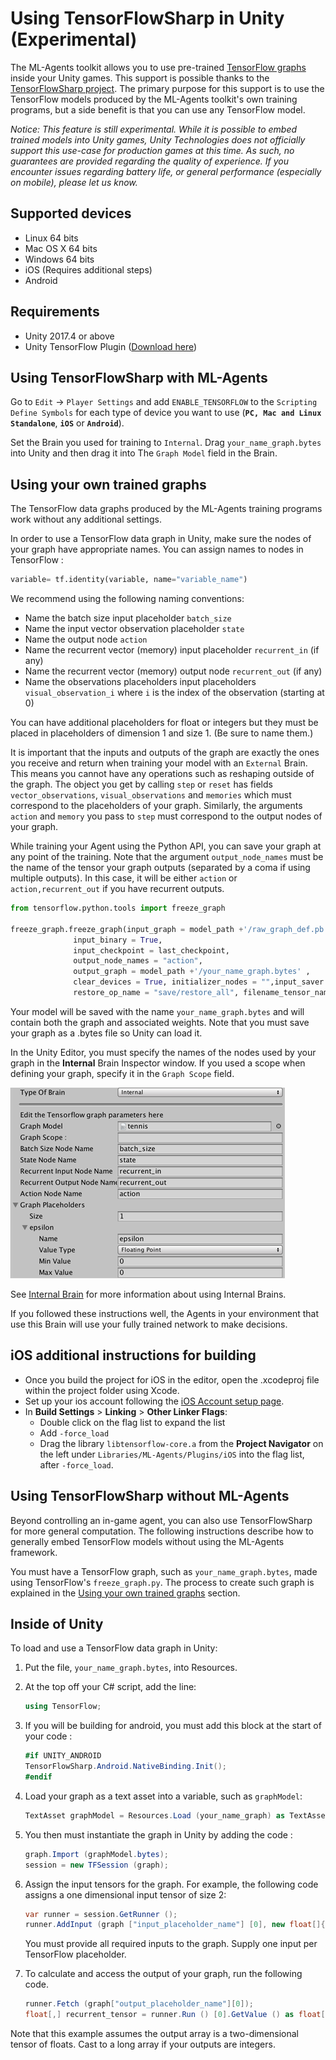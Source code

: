 # Using TensorFlowSharp in Unity (Experimental)

The ML-Agents toolkit allows you to use pre-trained
[TensorFlow graphs](https://www.tensorflow.org/programmers_guide/graphs)
inside your Unity
games. This support is possible thanks to the
[TensorFlowSharp project](https://github.com/migueldeicaza/TensorFlowSharp).
The primary purpose for this support is to use the TensorFlow models produced by
the ML-Agents toolkit's own training programs, but a side benefit is that you
can use any TensorFlow model.

_Notice: This feature is still experimental. While it is possible to embed
trained models into Unity games, Unity Technologies does not officially support
this use-case for production games at this time. As such, no guarantees are
provided regarding the quality of experience. If you encounter issues regarding
battery life, or general performance (especially on mobile), please let us
know._

## Supported devices

* Linux 64 bits
* Mac OS X 64 bits
* Windows 64 bits
* iOS (Requires additional steps)
* Android

## Requirements

* Unity 2017.4 or above
* Unity TensorFlow Plugin ([Download here](https://s3.amazonaws.com/unity-ml-agents/0.4/TFSharpPlugin.unitypackage))

## Using TensorFlowSharp with ML-Agents

Go to `Edit` -> `Player Settings` and add `ENABLE_TENSORFLOW` to the `Scripting
Define Symbols` for each type of device you want to use (**`PC, Mac and Linux
Standalone`**, **`iOS`** or **`Android`**).

Set the Brain you used for training to `Internal`. Drag `your_name_graph.bytes`
into Unity and then drag it into The `Graph Model` field in the Brain.

## Using your own trained graphs

The TensorFlow data graphs produced by the ML-Agents training programs work
without any additional settings.

In order to use a TensorFlow data graph in Unity, make sure the nodes of your
graph have appropriate names. You can assign names to nodes in TensorFlow :

```python
variable= tf.identity(variable, name="variable_name")
```

We recommend using the following naming conventions:

* Name the batch size input placeholder `batch_size`
* Name the input vector observation placeholder `state`
* Name the output node `action`
* Name the recurrent vector (memory) input placeholder `recurrent_in` (if any)
* Name the recurrent vector (memory) output node `recurrent_out` (if any)
* Name the observations placeholders input placeholders `visual_observation_i`
  where `i` is the index of the observation (starting at 0)

You can have additional placeholders for float or integers but they must be
placed in placeholders of dimension 1 and size 1. (Be sure to name them.)

It is important that the inputs and outputs of the graph are exactly the ones
you receive and return when training your model with an `External` Brain. This
means you cannot have any operations such as reshaping outside of the graph. The
object you get by calling `step` or `reset` has fields `vector_observations`,
`visual_observations` and `memories` which must correspond to the placeholders
of your graph. Similarly, the arguments `action` and `memory` you pass to `step`
must correspond to the output nodes of your graph.

While training your Agent using the Python API, you can save your graph at any
point of the training. Note that the argument `output_node_names` must be the
name of the tensor your graph outputs (separated by a coma if using multiple
outputs). In this case, it will be either `action` or `action,recurrent_out` if
you have recurrent outputs.

```python
from tensorflow.python.tools import freeze_graph

freeze_graph.freeze_graph(input_graph = model_path +'/raw_graph_def.pb',
              input_binary = True,
              input_checkpoint = last_checkpoint,
              output_node_names = "action",
              output_graph = model_path +'/your_name_graph.bytes' ,
              clear_devices = True, initializer_nodes = "",input_saver = "",
              restore_op_name = "save/restore_all", filename_tensor_name = "save/Const:0")
```

Your model will be saved with the name `your_name_graph.bytes` and will contain
both the graph and associated weights. Note that you must save your graph as a
.bytes file so Unity can load it.

In the Unity Editor, you must specify the names of the nodes used by your graph
in the **Internal** Brain Inspector window. If you used a scope when defining
your graph, specify it in the `Graph Scope` field.

![Internal Brain Inspector](images/internal_brain.png)

See
[Internal Brain](Learning-Environment-Design-External-Internal-Brains.md#internal-brain)
for more information about using Internal Brains.

If you followed these instructions well, the Agents in your environment that use
this Brain will use your fully trained network to make decisions.

## iOS additional instructions for building

* Once you build the project for iOS in the editor, open the .xcodeproj file
  within the project folder using Xcode.
* Set up your ios account following the
  [iOS Account setup page](https://docs.unity3d.com/Manual/iphone-accountsetup.html).
* In **Build Settings** > **Linking** > **Other Linker Flags**:
  * Double click on the flag list to expand the list
  * Add `-force_load`
  * Drag the library `libtensorflow-core.a` from the **Project Navigator** on
    the left under `Libraries/ML-Agents/Plugins/iOS` into the flag list, after
    `-force_load`.

## Using TensorFlowSharp without ML-Agents

Beyond controlling an in-game agent, you can also use TensorFlowSharp for more
general computation. The following instructions describe how to generally embed
TensorFlow models without using the ML-Agents framework.

You must have a TensorFlow graph, such as `your_name_graph.bytes`, made using
TensorFlow's `freeze_graph.py`. The process to create such graph is explained in
the [Using your own trained graphs](#using-your-own-trained-graphs) section.

## Inside of Unity

To load and use a TensorFlow data graph in Unity:

1. Put the file, `your_name_graph.bytes`, into Resources.

2. At the top off your C# script, add the line:

   ```csharp
   using TensorFlow;
   ```

3. If you will be building for android, you must add this block at the start of
   your code :

   ```csharp
   #if UNITY_ANDROID
   TensorFlowSharp.Android.NativeBinding.Init();
   #endif
   ```

4. Load your graph as a text asset into a variable, such as `graphModel`:

   ```csharp
   TextAsset graphModel = Resources.Load (your_name_graph) as TextAsset;
   ```

5. You then must instantiate the graph in Unity by adding the code :

   ```csharp graph = new TFGraph ();
   graph.Import (graphModel.bytes);
   session = new TFSession (graph);
   ```

6. Assign the input tensors for the graph. For example, the following code
   assigns a one dimensional input tensor of size 2:

   ```csharp
   var runner = session.GetRunner ();
   runner.AddInput (graph ["input_placeholder_name"] [0], new float[]{ placeholder_value1, placeholder_value2 });
   ```

   You must provide all required inputs to the graph. Supply one input per
   TensorFlow placeholder.

7. To calculate and access the output of your graph, run the following code.

   ```csharp
   runner.Fetch (graph["output_placeholder_name"][0]);
   float[,] recurrent_tensor = runner.Run () [0].GetValue () as float[,];
   ```

Note that this example assumes the output array is a two-dimensional tensor of
floats. Cast to a long array if your outputs are integers.
